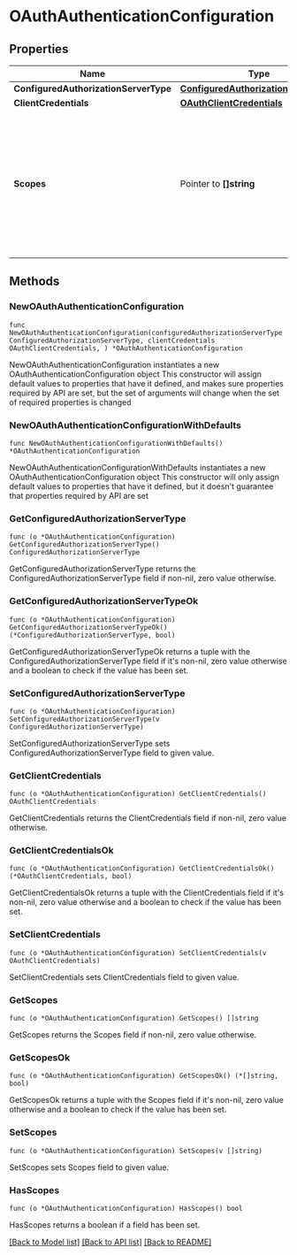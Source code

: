 # OAuthAuthenticationConfiguration

## Properties

Name | Type | Description | Notes
------------ | ------------- | ------------- | -------------
**ConfiguredAuthorizationServerType** | [**ConfiguredAuthorizationServerType**](ConfiguredAuthorizationServerType.md) |  | 
**ClientCredentials** | [**OAuthClientCredentials**](OAuthClientCredentials.md) |  | 
**Scopes** | Pointer to **[]string** | The required scopes of validated ATs authorized to call the PingFederate administrative API. Scopes can be input as an array of case-sensitive strings. | [optional] 

## Methods

### NewOAuthAuthenticationConfiguration

`func NewOAuthAuthenticationConfiguration(configuredAuthorizationServerType ConfiguredAuthorizationServerType, clientCredentials OAuthClientCredentials, ) *OAuthAuthenticationConfiguration`

NewOAuthAuthenticationConfiguration instantiates a new OAuthAuthenticationConfiguration object
This constructor will assign default values to properties that have it defined,
and makes sure properties required by API are set, but the set of arguments
will change when the set of required properties is changed

### NewOAuthAuthenticationConfigurationWithDefaults

`func NewOAuthAuthenticationConfigurationWithDefaults() *OAuthAuthenticationConfiguration`

NewOAuthAuthenticationConfigurationWithDefaults instantiates a new OAuthAuthenticationConfiguration object
This constructor will only assign default values to properties that have it defined,
but it doesn't guarantee that properties required by API are set

### GetConfiguredAuthorizationServerType

`func (o *OAuthAuthenticationConfiguration) GetConfiguredAuthorizationServerType() ConfiguredAuthorizationServerType`

GetConfiguredAuthorizationServerType returns the ConfiguredAuthorizationServerType field if non-nil, zero value otherwise.

### GetConfiguredAuthorizationServerTypeOk

`func (o *OAuthAuthenticationConfiguration) GetConfiguredAuthorizationServerTypeOk() (*ConfiguredAuthorizationServerType, bool)`

GetConfiguredAuthorizationServerTypeOk returns a tuple with the ConfiguredAuthorizationServerType field if it's non-nil, zero value otherwise
and a boolean to check if the value has been set.

### SetConfiguredAuthorizationServerType

`func (o *OAuthAuthenticationConfiguration) SetConfiguredAuthorizationServerType(v ConfiguredAuthorizationServerType)`

SetConfiguredAuthorizationServerType sets ConfiguredAuthorizationServerType field to given value.


### GetClientCredentials

`func (o *OAuthAuthenticationConfiguration) GetClientCredentials() OAuthClientCredentials`

GetClientCredentials returns the ClientCredentials field if non-nil, zero value otherwise.

### GetClientCredentialsOk

`func (o *OAuthAuthenticationConfiguration) GetClientCredentialsOk() (*OAuthClientCredentials, bool)`

GetClientCredentialsOk returns a tuple with the ClientCredentials field if it's non-nil, zero value otherwise
and a boolean to check if the value has been set.

### SetClientCredentials

`func (o *OAuthAuthenticationConfiguration) SetClientCredentials(v OAuthClientCredentials)`

SetClientCredentials sets ClientCredentials field to given value.


### GetScopes

`func (o *OAuthAuthenticationConfiguration) GetScopes() []string`

GetScopes returns the Scopes field if non-nil, zero value otherwise.

### GetScopesOk

`func (o *OAuthAuthenticationConfiguration) GetScopesOk() (*[]string, bool)`

GetScopesOk returns a tuple with the Scopes field if it's non-nil, zero value otherwise
and a boolean to check if the value has been set.

### SetScopes

`func (o *OAuthAuthenticationConfiguration) SetScopes(v []string)`

SetScopes sets Scopes field to given value.

### HasScopes

`func (o *OAuthAuthenticationConfiguration) HasScopes() bool`

HasScopes returns a boolean if a field has been set.


[[Back to Model list]](../README.md#documentation-for-models) [[Back to API list]](../README.md#documentation-for-api-endpoints) [[Back to README]](../README.md)


